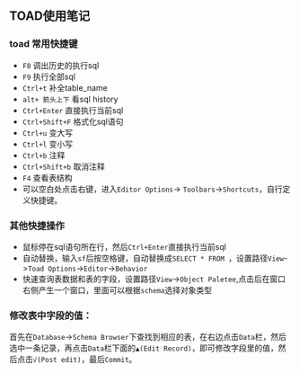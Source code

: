 ## TOAD使用笔记


### toad 常用快捷键
- `F8` 调出历史的执行sql
- `F9` 执行全部sql
- `Ctrl+t` 补全table_name
- `alt+ 箭头上下` 看sql history
- `Ctrl+Enter` 直接执行当前sql
- `Ctrl+Shift+F`  格式化sql语句  
- `Ctrl+u` 变大写
- `Ctrl+l` 变小写
- `Ctrl+b` 注释
- `Ctrl+Shift+b` 取消注释
- `F4` 查看表结构
- 可以空白处点击右键，进入`Editor Options`-> `Toolbars`->`Shortcuts`，自行定义快捷键。


### 其他快捷操作

- 鼠标停在sql语句所在行，然后`Ctrl+Enter`直接执行当前sql
- 自动替换，输入`sf`后按空格键，自动替换成`SELECT * FROM `，设置路径`View`->`Toad Options`->`Editor`->`Behavior`
- 快速查询表数据和表的字段，设置路径`View`->`Object Paletee`,点击后在窗口右侧产生一个窗口，里面可以根据`schema`选择对象类型


### 修改表中字段的值：
首先在`Database`->`Schema Browser`下查找到相应的表，在右边点击`Data`栏，然后选中一条记录，再点击`Data`栏下面的`▲(Edit Record)`，即可修改字段里的值，然后点击`√(Post edit)`，最后`Commit`。
